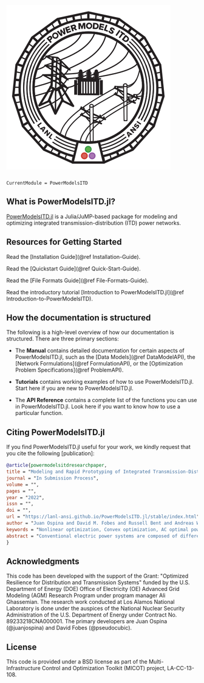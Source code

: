 ![PowerModelsITD Logo](assets/logo.svg)
===

```@meta
CurrentModule = PowerModelsITD
```

## What is PowerModelsITD.jl?

[PowerModelsITD.jl](https://github.com/lanl-ansi/PowerModelsITD.jl) is a Julia/JuMP-based package for modeling and optimizing integrated transmission-distribution (ITD) power networks.

## Resources for Getting Started

Read the [Installation Guide](@ref Installation-Guide).

Read the [Quickstart Guide](@ref Quick-Start-Guide).

Read the [File Formats Guide](@ref File-Formats-Guide).

Read the introductory tutorial [Introduction to PowerModelsITD.jl](@ref Introduction-to-PowerModelsITD).

## How the documentation is structured

The following is a high-level overview of how our documentation is structured. There are three primary sections:

- The **Manual** contains detailed documentation for certain aspects of PowerModelsITD.jl, such as the [Data Models](@ref DataModelAPI), the [Network Formulations](@ref FormulationAPI), or the [Optimization Problem Specifications](@ref ProblemAPI).

- **Tutorials** contains working examples of how to use PowerModelsITD.jl. Start here if you are new to PowerModelsITD.jl.

- The **API Reference** contains a complete list of the functions you can use in PowerModelsITD.jl. Look here if you want to know how to use a particular function.

## Citing PowerModelsITD.jl

If you find PowerModelsITD.jl useful for your work, we kindly request that you cite the following [publication]:

```bibtex
@article{powermodelsitdresearchpaper,
title = "Modeling and Rapid Prototyping of Integrated Transmission-Distribution OPF Formulations with PowerModelsITD.jl",
journal = "In Submission Process",
volume = "",
pages = "",
year = "2022",
issn = "",
doi = "",
url = "https://lanl-ansi.github.io/PowerModelsITD.jl/stable/index.html",
author = "Juan Ospina and David M. Fobes and Russell Bent and Andreas W\"achter",
keywords = "Nonlinear optimization, Convex optimization, AC optimal power flow, Julia language, Open-source",
abstract = "Conventional electric power systems are composed of different unidirectional power flow stages of generation transmission, and distribution, managed independently by transmission system and distribution system operators. However, as distribution systems increase in complexity due to the integration of distributed energy resources, coordination between transmission and distribution networks will be imperative for the optimal operation of the power grid. However, coupling models and formulations between transmission and distribution is non-trivial, in particular due to common practice of modeling transmission systems as single-phase, and distribution systems as multi-conductor phase-unbalanced. To enable the rapid prototyping of power flow formulations, in particular in the modeling of the boundary conditions between these two seemingly incompatible data models, we introduce PowerModelsITD.jl, a free, open-source toolkit written in Julia for integrated transmission-distribution (ITD) optimization that leverages mature optimization libraries from the InfrastructureModels.jl-ecosystem. The primary objective of the proposed framework is to provide baseline implementations of steady-state ITD optimization problems, while providing a common platform for the evaluation of emerging formulations and optimization problems. In this work, we introduce the nonlinear formulations currently supported in PowerModelsITD.jl, which include AC-polar, AC-rectangular, current-voltage, and a linear network transportation model. Results are validated using combinations of IEEE transmission and distribution networks."
}
```

## Acknowledgments

This code has been developed with the support of the Grant: "Optimized Resilience for Distribution and Transmission Systems" funded by the U.S. Department of Energy (DOE) Office of Electricity (OE) Advanced Grid Modeling (AGM) Research Program under program manager Ali Ghassemian. The research work conducted at Los Alamos National Laboratory is done under the auspices of the National Nuclear Security Administration of the U.S. Department of Energy under Contract No. 89233218CNA000001. The primary developers are Juan Ospina (@juanjospina) and David Fobes (@pseudocubic).

## License

This code is provided under a BSD license as part of the Multi-Infrastructure Control and Optimization Toolkit (MICOT) project, LA-CC-13-108.
